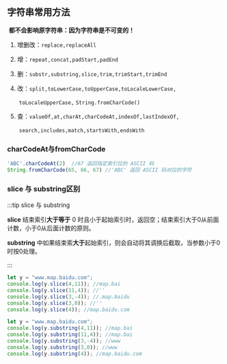 ## 字符串常用方法

​	**都不会影响原字符串：因为字符串是不可变的！**

1. 增删改：`replace,replaceAll`	

2. 增：`repeat,concat,padStart,padEnd`	 

3. 删：`substr,substring,slice,trim,trimStart,trimEnd`	 

4. 改：`split,toLowerCase,toUpperCase,toLocaleLowerCase,`

   ​		`toLocaleUpperCase,`		`String.fromCharCode()`

5. 查：`valueOf,at,charAt,charCodeAt,indexOf,lastIndexOf,`

   ​		`search,includes,match,startsWith,endsWith`



### charCodeAt与fromCharCode

```js
'ABC'.charCodeAt(2)  //67 返回指定索引位的 ASCII 码
String.fromCharCode(65, 66, 67) //'ABC' 返回 ASCII 码对应的字符
```

### slice 与 substring区别

:::tip slice 与 substring

**slice** 结束索引**大于等于** 0 时且小于起始索引时，返回空；结束索引大于0从前面计数，小于0从后面计数的原则。

**substring** 中如果结束索**大于**起始索引，则会自动将其调换后截取，当参数小于0 时按0处理。

:::

```js
let y = "www.map.baidu.com";
console.log(y.slice(4,11)); //map.bai
console.log(y.slice(11,4)); //''
console.log(y.slice(3,-4)); //.map.baidu
console.log(y.slice(3,0)); //''
console.log(y.slice(4)); //map.baidu.com

let y = "www.map.baidu.com";
console.log(y.substring(4,11)); //map.bai
console.log(y.substring(11,4)); //map.bai
console.log(y.substring(3,-4)); //www
console.log(y.substring(3,0)); //www
console.log(y.substring(4)); //map.baidu.com
```

